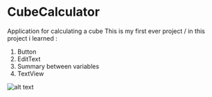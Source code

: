 # CubeCalculator
Application for calculating a cube
This is my first ever project / in this project i learned :
1. Button
2. EditText
3. Summary between variables
4. TextView

![alt text](https://i.imgur.com/yIqpV5b.png)
